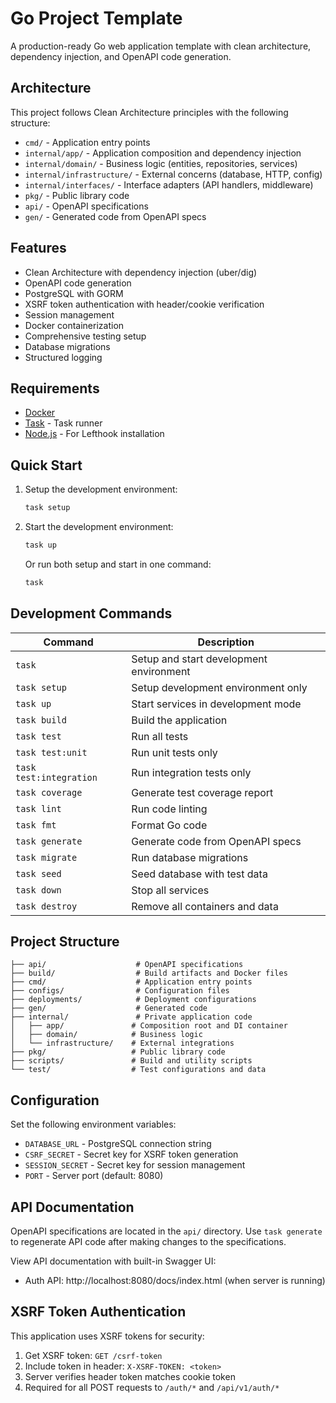 # Go Project Template

A production-ready Go web application template with clean architecture, dependency injection, and OpenAPI code generation.

## Architecture

This project follows Clean Architecture principles with the following structure:

- `cmd/` - Application entry points
- `internal/app/` - Application composition and dependency injection
- `internal/domain/` - Business logic (entities, repositories, services)
- `internal/infrastructure/` - External concerns (database, HTTP, config)
- `internal/interfaces/` - Interface adapters (API handlers, middleware)
- `pkg/` - Public library code
- `api/` - OpenAPI specifications
- `gen/` - Generated code from OpenAPI specs

## Features

- Clean Architecture with dependency injection (uber/dig)
- OpenAPI code generation
- PostgreSQL with GORM
- XSRF token authentication with header/cookie verification
- Session management
- Docker containerization
- Comprehensive testing setup
- Database migrations
- Structured logging

## Requirements

- [Docker](https://www.docker.com/get-started/)
- [Task](https://taskfile.dev/installation/) - Task runner
- [Node.js](https://nodejs.org/) - For Lefthook installation

## Quick Start

1. Setup the development environment:
   ```bash
   task setup
   ```

2. Start the development environment:
   ```bash
   task up
   ```

   Or run both setup and start in one command:
   ```bash
   task
   ```

## Development Commands

| Command | Description |
|---------|-------------|
| `task` | Setup and start development environment |
| `task setup` | Setup development environment only |
| `task up` | Start services in development mode |
| `task build` | Build the application |
| `task test` | Run all tests |
| `task test:unit` | Run unit tests only |
| `task test:integration` | Run integration tests only |
| `task coverage` | Generate test coverage report |
| `task lint` | Run code linting |
| `task fmt` | Format Go code |
| `task generate` | Generate code from OpenAPI specs |
| `task migrate` | Run database migrations |
| `task seed` | Seed database with test data |
| `task down` | Stop all services |
| `task destroy` | Remove all containers and data |

## Project Structure

```
├── api/                    # OpenAPI specifications
├── build/                  # Build artifacts and Docker files
├── cmd/                    # Application entry points
├── configs/                # Configuration files
├── deployments/            # Deployment configurations
├── gen/                    # Generated code
├── internal/               # Private application code
│   ├── app/               # Composition root and DI container
│   ├── domain/            # Business logic
│   └── infrastructure/    # External integrations
├── pkg/                   # Public library code
├── scripts/               # Build and utility scripts
└── test/                  # Test configurations and data
```

## Configuration

Set the following environment variables:

- `DATABASE_URL` - PostgreSQL connection string
- `CSRF_SECRET` - Secret key for XSRF token generation
- `SESSION_SECRET` - Secret key for session management
- `PORT` - Server port (default: 8080)

## API Documentation

OpenAPI specifications are located in the `api/` directory. Use `task generate` to regenerate API code after making changes to the specifications.

View API documentation with built-in Swagger UI:
- Auth API: http://localhost:8080/docs/index.html (when server is running)

## XSRF Token Authentication

This application uses XSRF tokens for security:

1. Get XSRF token: `GET /csrf-token`
2. Include token in header: `X-XSRF-TOKEN: <token>`
3. Server verifies header token matches cookie token
4. Required for all POST requests to `/auth/*` and `/api/v1/auth/*`
